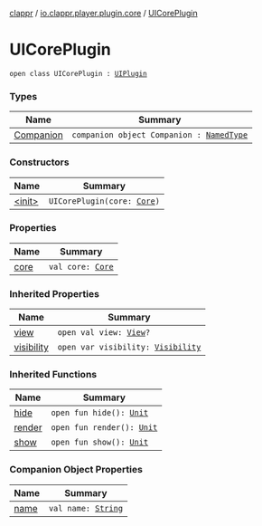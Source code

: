 [clappr](../../index.md) / [io.clappr.player.plugin.core](../index.md) / [UICorePlugin](./index.md)

# UICorePlugin

`open class UICorePlugin : `[`UIPlugin`](../../io.clappr.player.plugin/-u-i-plugin/index.md)

### Types

| Name | Summary |
|---|---|
| [Companion](-companion/index.md) | `companion object Companion : `[`NamedType`](../../io.clappr.player.base/-named-type/index.md) |

### Constructors

| Name | Summary |
|---|---|
| [&lt;init&gt;](-init-.md) | `UICorePlugin(core: `[`Core`](../../io.clappr.player.components/-core/index.md)`)` |

### Properties

| Name | Summary |
|---|---|
| [core](core.md) | `val core: `[`Core`](../../io.clappr.player.components/-core/index.md) |

### Inherited Properties

| Name | Summary |
|---|---|
| [view](../../io.clappr.player.plugin/-u-i-plugin/view.md) | `open val view: `[`View`](https://developer.android.com/reference/android/view/View.html)`?` |
| [visibility](../../io.clappr.player.plugin/-u-i-plugin/visibility.md) | `open var visibility: `[`Visibility`](../../io.clappr.player.plugin/-u-i-plugin/-visibility/index.md) |

### Inherited Functions

| Name | Summary |
|---|---|
| [hide](../../io.clappr.player.plugin/-u-i-plugin/hide.md) | `open fun hide(): `[`Unit`](https://kotlinlang.org/api/latest/jvm/stdlib/kotlin/-unit/index.html) |
| [render](../../io.clappr.player.plugin/-u-i-plugin/render.md) | `open fun render(): `[`Unit`](https://kotlinlang.org/api/latest/jvm/stdlib/kotlin/-unit/index.html) |
| [show](../../io.clappr.player.plugin/-u-i-plugin/show.md) | `open fun show(): `[`Unit`](https://kotlinlang.org/api/latest/jvm/stdlib/kotlin/-unit/index.html) |

### Companion Object Properties

| Name | Summary |
|---|---|
| [name](name.md) | `val name: `[`String`](https://kotlinlang.org/api/latest/jvm/stdlib/kotlin/-string/index.html) |

